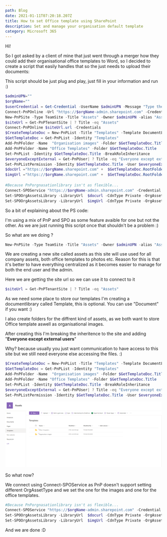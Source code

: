 ```yaml
---
path: Blog
date: 2021-01-11T07:20:18.207Z
title: How to set Office template using SharePoint
description: Set and manage your organisation default template
category: Microsoft 365
---
```

 Hi! 

So I got asked by a client of mine that just went through a merger how they could add their organisational office templates to Word, so I decided to create a script that easily handles that so the just needs to upload their documents:

This script should be just plug and play, just fill in your information and run  :) 

```powershell
$adminUPN=""
$orgName=""
$userCredential = Get-Credential -UserName $adminUPN -Message "Type the password."
Connect-PnPOnline -Url "https://$orgName-admin.sharepoint.com" -Credential $userCredential
New-PnPSite -Type TeamSite -Title "Assets" -Owner $adminUPN -alias "Assets"
$siteUrl = Get-PnPTenantSite | ? Title -eq "Assets"
Connect-PnPOnline $siteUrl.url -Credentials
$CreateTemplateDoc = New-PnPList -Title "Templates" -Template DocumentLibrary -OnQuickLaunch
$GetTemplateDoc = Get-PnPList -Identity "Templates"
Add-PnPFolder -Name  "Organisation images" -Folder $GetTemplateDoc.Title
Add-PnPFolder -Name "Office Templates" -Folder $GetTemplateDoc.Title
Set-PnPList -Identity $GetTemplateDoc.Title -BreakRoleInheritance
$everyoneExceptExternal = Get-PnPUser| ? Title -eq "Everyone except external users"
Set-PnPListPermission -Identity $GetTemplateDoc.Title -User $everyoneExceptExternal.LoginName -AddRole 'read'
$docUrl ="https://$orgName.sharepoint.com" +  $GetTemplateDoc.RootFolder.ServerRelativeUrl + "/officetemplates"
$imgUrl ="https://$orgName.sharepoint.com" +  $GetTemplateDoc.RootFolder.ServerRelativeUrl + "/Organisationimages"

#Because PnPorgnasationlibrary isn't as flexible...
Connect-SPOService "https://$orgName-admin.sharepoint.com" -Credential $userCredential
Set-SPOOrgAssetsLibrary -LibraryUrl  $docurl -CdnType Private -OrgAssetType OfficeTemplateLibrary
Set-SPOOrgAssetsLibrary -LibraryUrl  $imgUrl -CdnType Private -OrgAssetType ImageDocumentLibrary
```

So a bit of explaining about the PS code:

I'm using a mix of PnP and SPO as some feature avaible for one but not the other. As we are just running this script once that shouldn't be a problem :) 

 So what are we doing ?

```powershell
New-PnPSite -Type TeamSite -Title "Assets" -Owner $adminUPN -alias "Assets"
```

We are creating a new site called assets as this site will use used for all company assets, both office templates to  photos etc. Reason for this is that it's better to have everything centralized as it becomes easier to manage for both the end user and the admin.

Here we are getting the site url so we can use it to connect to it

```powershell
$siteUrl = Get-PnPTenantSite | ? Title -eq "Assets"
```

As we need some place to store our templates I'm creating a documentlibrary called Template, this is optional. You can use "Document" if you want :) 

I also create folders for the diffrent kind of assets, as we both want to store Office template aswell as organisational images.

After creating this I'm breaking the inheritence to the site and adding "**Everyone except external users**"

Why?  because usually you just want communication to have access to this site but we still need everyone else accessing the files. :) 

```powershell
$CreateTemplateDoc = New-PnPList -Title "Templates" -Template DocumentLibrary -OnQuickLaunch
$GetTemplateDoc = Get-PnPList -Identity "Templates"
Add-PnPFolder -Name  "Organisation images" -Folder $GetTemplateDoc.Title
Add-PnPFolder -Name "Office Templates" -Folder $GetTemplateDoc.Title
Set-PnPList -Identity $GetTemplateDoc.Title -BreakRoleInheritance
$everyoneExceptExternal = Get-PnPUser| ? Title -eq "Everyone except external users"
Set-PnPListPermission -Identity $GetTemplateDoc.Title -User $everyoneExceptExternal.LoginName -AddRole 'read'
```



![](../assets/assets.png "Assets lib")

So what now?  

We connect using Connect-SPOService as PnP doesn't support setting different  OrgAssetType and we set the one for the images and one for the office templates.

```powershell
#Because PnPorgnasationlibrary isn't as flexible...
Connect-SPOService "https://$orgName-admin.sharepoint.com" -Credential $userCredential
Set-SPOOrgAssetsLibrary -LibraryUrl  $docurl -CdnType Private -OrgAssetType OfficeTemplateLibrary
Set-SPOOrgAssetsLibrary -LibraryUrl  $imgUrl -CdnType Private -OrgAssetType ImageDocumentLibrary
```



And we are done :D